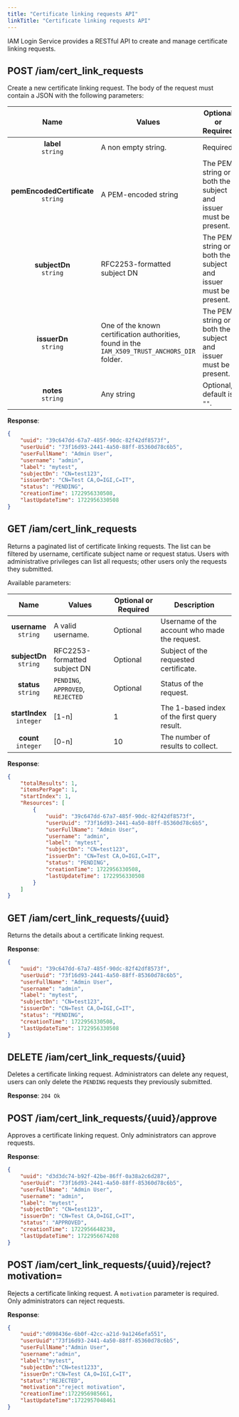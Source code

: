 ```yaml
---
title: "Certificate linking requests API"
linkTitle: "Certificate linking requests API"
---
```



IAM Login Service provides a RESTful API to create and manage certificate linking requests.

## POST /iam/cert_link_requests

Create a new certificate linking request.
The body of the request must contain a JSON with the following parameters:

| Name | Values | Optional or Required | Description |
|:------------:|-------------|-------------|-------------|
| **label**<br/>`string`| A non empty string. | Required | Certificate label. |
| **pemEncodedCertificate**<br/>`string`| A PEM-encoded string | The PEM string or both the subject and issuer must be present. | Certificate content. |
| **subjectDn**<br/>`string`| RFC2253-formatted subject DN | The PEM string or both the subject and issuer must be present. | Certificate subject. |
| **issuerDn**<br/>`string`| One of the known certification authorities, found in the `IAM_X509_TRUST_ANCHORS_DIR` folder. | The PEM string or both the subject and issuer must be present. | Certificate issuer. |
| **notes**<br/>`string`| Any string | Optional, default is `""`. | A note to the administrator. |

**Response**:
```json
{
    "uuid": "39c647dd-67a7-485f-90dc-82f42df8573f",
    "userUuid": "73f16d93-2441-4a50-88ff-85360d78c6b5",
    "userFullName": "Admin User",
    "username": "admin",
    "label": "mytest",
    "subjectDn": "CN=test123",
    "issuerDn": "CN=Test CA,O=IGI,C=IT",
    "status": "PENDING",
    "creationTime": 1722956330508,
    "lastUpdateTime": 1722956330508
}
```

## GET /iam/cert_link_requests

Returns a paginated list of certificate linking requests.
The list can be filtered by username, certificate subject name or request status.
Users with administrative privileges can list all requests;
other users only the requests they submitted.

Available parameters:

| Name | Values | Optional or Required | Description |
|:------------:|-------------|-------------|-------------|
| **username**<br/>`string`| A valid username. | Optional | Username of the account who made the request. |
| **subjectDn**<br/>`string`| RFC2253-formatted subject DN | Optional | Subject of the requested certificate. |
| **status**<br/>`string`| `PENDING`, `APPROVED`, `REJECTED` | Optional | Status of the request. |
| **startIndex**<br/>`integer`| [1-n] | 1 | The 1-based index of the first query result. |
| **count**<br/>`integer`| [0-n] | 10 | The number of results to collect. |

**Response**:
```json
{
    "totalResults": 1,
    "itemsPerPage": 1,
    "startIndex": 1,
    "Resources": [
        {
            "uuid": "39c647dd-67a7-485f-90dc-82f42df8573f",
            "userUuid": "73f16d93-2441-4a50-88ff-85360d78c6b5",
            "userFullName": "Admin User",
            "username": "admin",
            "label": "mytest",
            "subjectDn": "CN=test123",
            "issuerDn": "CN=Test CA,O=IGI,C=IT",
            "status": "PENDING",
            "creationTime": 1722956330508,
            "lastUpdateTime": 1722956330508
        }
    ]
}
```

## GET /iam/cert_link_requests/{uuid}

Returns the details about a certificate linking request.

**Response**:
```json
{
    "uuid": "39c647dd-67a7-485f-90dc-82f42df8573f",
    "userUuid": "73f16d93-2441-4a50-88ff-85360d78c6b5",
    "userFullName": "Admin User",
    "username": "admin",
    "label": "mytest",
    "subjectDn": "CN=test123",
    "issuerDn": "CN=Test CA,O=IGI,C=IT",
    "status": "PENDING",
    "creationTime": 1722956330508,
    "lastUpdateTime": 1722956330508
}
```

## DELETE /iam/cert_link_requests/{uuid}

Deletes a certificate linking request.
Administrators can delete any request, users can only delete the `PENDING` requests
they previously submitted.

**Response**: `204 Ok`

## POST /iam/cert_link_requests/{uuid}/approve

Approves a certificate linking request.
Only administrators can approve requests.

**Response**:
```json
{
    "uuid": "d3d3dc74-b92f-42be-86ff-0a38a2c6d287",
    "userUuid": "73f16d93-2441-4a50-88ff-85360d78c6b5",
    "userFullName": "Admin User",
    "username": "admin",
    "label": "mytest",
    "subjectDn": "CN=test123",
    "issuerDn": "CN=Test CA,O=IGI,C=IT",
    "status": "APPROVED",
    "creationTime": 1722956648238,
    "lastUpdateTime": 1722956674208
}
```

## POST /iam/cert_link_requests/{uuid}/reject?motivation=

Rejects a certificate linking request.
A `motivation` parameter is required.
Only administrators can reject requests.

**Response**:
```json
{
    "uuid":"d098436e-6b0f-42cc-a21d-9a1246efa551",
    "userUuid":"73f16d93-2441-4a50-88ff-85360d78c6b5",
    "userFullName":"Admin User",
    "username":"admin",
    "label":"mytest",
    "subjectDn":"CN=test1233",
    "issuerDn":"CN=Test CA,O=IGI,C=IT",
    "status":"REJECTED",
    "motivation":"reject motivation",
    "creationTime":1722956985661,
    "lastUpdateTime":1722957048461
}
```